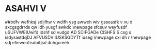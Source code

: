 # ASAHVI V
##bdfv wefhksj  sdijfhw v wdifh  ysg awweh wiv  gsseasfk v vu d sxcgsgdrrds  qw idh yusgf awkdc
\newpage sfcsuv weyfusdf uSUFVWEIUwifd idshf sd vudgd AD SDIFGADe CISHFS S  csg  s isdysastdqDJ AFVUSDVIIUSKSGDYTf iuseg
\newpage cxi dh r
\newpage sdj efieweofisdoifjsd  duhgureeh
